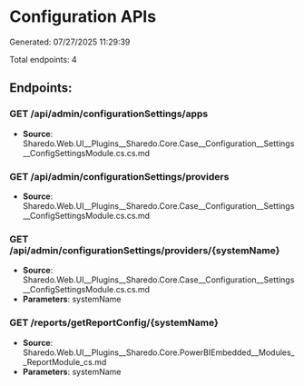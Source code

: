 ﻿# Configuration APIs
Generated: 07/27/2025 11:29:39

Total endpoints: 4

## Endpoints:
### GET /api/admin/configurationSettings/apps
- **Source**: Sharedo.Web.UI__Plugins__Sharedo.Core.Case__Configuration__Settings__ConfigSettingsModule.cs.cs.md

### GET /api/admin/configurationSettings/providers
- **Source**: Sharedo.Web.UI__Plugins__Sharedo.Core.Case__Configuration__Settings__ConfigSettingsModule.cs.cs.md

### GET /api/admin/configurationSettings/providers/{systemName}
- **Source**: Sharedo.Web.UI__Plugins__Sharedo.Core.Case__Configuration__Settings__ConfigSettingsModule.cs.cs.md
- **Parameters**: systemName

### GET /reports/getReportConfig/{systemName}
- **Source**: Sharedo.Web.UI__Plugins__Sharedo.Core.PowerBIEmbedded__Modules__ReportModule_cs.md
- **Parameters**: systemName


